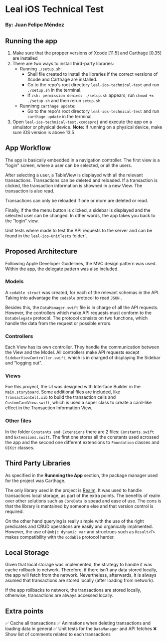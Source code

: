 # Leal iOS Technical Test
### By: Juan Felipe Méndez

## Running the app

1. Make sure that the propper versions of Xcode [11.5] and Carthage [0.35] are installed
2. There are two ways to install third-party libraries:
    * Running ```./setup.sh```: 
        - Shell file created to install the libraries if the correct versions of Xcode and Carthage are installed. 
        - Go to the repo's root directory ```leal-ios-technical-test``` and run ```./setup.sh``` in the terminal. 
        - If ```zsh: permission denied: ./setup.sh``` appears, run ```chmod +x ./setup.sh``` and then rerun ```setup.sh```.
    * Runninng ```carthage update```:
        - Go to the repo's root directory ```leal-ios-technical-test``` and run ```carthage update``` in the terminal.
3. Open ```leal-ios-technical-test.xcodeproj``` and execute the app on a simulator or physical device.
**Note:** If running on a physical device, make sure iOS version is above 13.5


## App Workflow

The app is basically embedded in a navigation controller. The first view is a "login" screen, where a user can be selected, or all the users.

After selecting a user, a TableView is displayed with all the relevant transactions. Transactions can be deleted and reloaded. If a transaction is clicked, the transaction information is showned in a new View. The transaction is also read.

Transactions can only be reloaded if one or more are deleted or read.

Finally, if the the menu button is clicked, a sidebar is displayed and the selected user can be changed. In other words, the app takes you back to the "login" view.

Unit tests where made to test the API requests to the server and can be found in the ```leal-ios-UnitTests``` folder`.

## Proposed Architecture

Following Apple Developer Guidelines, the MVC design pattern was used. Within the app, the delegate pattern was also included.

### Models

A ```codable struct``` was created, for each of the relevant schemas in the API. Taking into advantage the ```codable``` protocol to read ```JSON``` .

Besides this, the ```DataManager.swift``` file is in charge of all the API requests. However, the controllers which make API requests must conform to the ```DataDelegate``` protocol. The protocol consists on two functions, which handle the data from the request or possible errors.

### Controllers

Each View has its own controller. They handle the communication between the View and the Model. All controllers make API requests except ```SidebarViewController.swift```, which is in charged of displaying the Sidebar and "logging out".

### Views

Foe this proyect, the UI was designed with Interface Builder in the ```Main.storyboard```. Some additional files are included, like ```TransactionCell.xib``` to build the transaction cells and ```CustomCardView.swift```, which is used a super class to create a card-like effect in the Transaction Information View.

### Other files

In the folder ```Constants and Extensions``` there are 2 files: ```Constants.swift``` and ```Extensions.swift```. The first one stores all the constants used acrossed the app and the second one different extensions to ```Foundation``` classes and ``ÙIKit`` classes.

## Third Party Libraries

As specified in the **Runnning the App** section, the package manager used for the project was Carthage.

The only library used in the project is [Realm](https://realm.io/docs/swift/latest). It was used to handle transactions local storage, as part of the extra points. The benefits of realm over other solutions such as ```CoreData``` is spead and ease of use. The cons is that the library is mantained by someone else and that version control is required.

On the other hand querying is really simple with the use of the right predicates and CRUD operations are easily and organically implmented. However, the use of ```@objc dynamic var``` and structrues such as ```Result<T>``` makes compatibility with the ```codable``` protocol harder.

## Local Storage

Given that local storage was implemented, the strategy to handle it was cache rollback to network. Therefore, if there isn't any data stored locally, the app will fetch from the network. Nevertheless, afterwards, it is always asumed that transactions are stored locally (after loading from network).

If the app rollbacks to network, the transactions are stored locally, otherwise, transactions are always accessed locally.

## Extra points

✅ Cache all transactions
✅ Animations when deleting transactions and loading data in general
✅ Unit tests for the ```DataManager``` and API fetches
❌ Show list of comments related to each transactions
